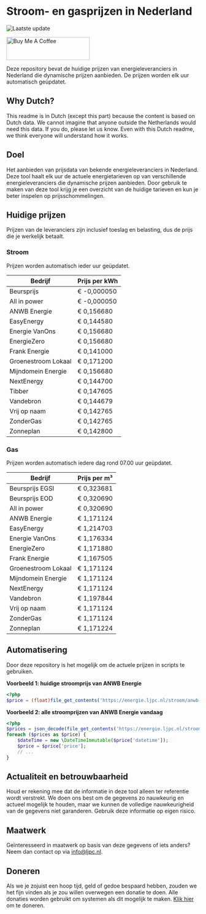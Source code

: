 # Stroom- en gasprijzen in Nederland

![Laatste update](https://img.shields.io/badge/laatste%20update-2025--07--04%2012%3A00%20CET-brightgreen)

<a href="https://www.buymeacoffee.com/Lars-" target="_blank"><img src="https://cdn.buymeacoffee.com/buttons/v2/default-orange.png" alt="Buy Me A Coffee" height="60" style="height: 60px !important;width: 217px !important;" ></a>

Deze repository bevat de huidige prijzen van energieleveranciers in Nederland die dynamische prijzen aanbieden. De prijzen worden elk uur automatisch geüpdatet.

## Why Dutch?

This readme is in Dutch (except this part) because the content is based on Dutch data. We cannot imagine that anyone outside the Netherlands would need this data. If you do, please let us know. Even with this Dutch readme, we think
everyone will understand how it works.

## Doel

Het aanbieden van prijsdata van bekende energieleveranciers in Nederland. Deze tool haalt elk uur de actuele energietarieven op van verschillende energieleveranciers die dynamische prijzen aanbieden. Door gebruik te maken van deze tool
krijg je een overzicht van de huidige tarieven en kun je beter inspelen op prijsschommelingen.

## Huidige prijzen

Prijzen van de leveranciers zijn inclusief toeslag en belasting, dus de prijs die je werkelijk betaalt.

### Stroom

Prijzen worden automatisch ieder uur geüpdatet.

 Bedrijf | Prijs per kWh 
---------|---------------
Beursprijs | € -0,000050
All in power | € -0,000050
ANWB Energie | € 0,156680
EasyEnergy | € 0,144580
Energie VanOns | € 0,156680
EnergieZero | € 0,156680
Frank Energie | € 0,141000
Groenestroom Lokaal | € 0,171200
Mijndomein Energie | € 0,156680
NextEnergy | € 0,144700
Tibber | € 0,147605
Vandebron | € 0,144679
Vrij op naam | € 0,142765
ZonderGas | € 0,142765
Zonneplan | € 0,142800


### Gas

Prijzen worden automatisch iedere dag rond 07.00 uur geüpdatet.

 Bedrijf | Prijs per m³ 
---------|--------------
Beursprijs EGSI | € 0,323681
Beursprijs EOD | € 0,320690
All in power | € 0,320690
ANWB Energie | € 1,171124
EasyEnergy | € 1,214703
Energie VanOns | € 1,176334
EnergieZero | € 1,171880
Frank Energie | € 1,167505
Groenestroom Lokaal | € 1,171124
Mijndomein Energie | € 1,171124
NextEnergy | € 1,171124
Vandebron | € 1,197844
Vrij op naam | € 1,171124
ZonderGas | € 1,171124
Zonneplan | € 1,171224


## Automatisering

Door deze repository is het mogelijk om de actuele prijzen in scripts te gebruiken.

**Voorbeeld 1: huidige stroomprijs van ANWB Energie**

```php
<?php
$price = (float)file_get_contents('https://energie.ljpc.nl/stroom/anwb-energie-nu.txt');

```

**Voorbeeld 2: alle stroomprijzen van ANWB Energie vandaag**

```php
<?php
$prices = json_decode(file_get_contents('https://energie.ljpc.nl/stroom/all-in-power-vandaag.json'),true);
foreach ($prices as $price) {
    $dateTime = new \DateTimeImmutable($price['datetime']);
    $price = $price['price'];
    // ...
}
```

## Actualiteit en betrouwbaarheid

Houd er rekening mee dat de informatie in deze tool alleen ter referentie wordt verstrekt. We doen ons best om de gegevens zo nauwkeurig en actueel mogelijk te houden, maar we kunnen de volledige nauwkeurigheid van de gegevens niet
garanderen. Gebruik deze informatie op eigen risico.

## Maatwerk

Geïnteresseerd in maatwerk op basis van deze gegevens of iets anders? Neem dan contact op
via [info@ljpc.nl](mailto:info@ljpc.nl?subject=Energie%20prijzen).

## Doneren

Als we je zojuist een hoop tijd, geld of gedoe bespaard hebben, zouden we het fijn vinden als je zou willen overwegen een
donatie te doen. Alle donaties worden gebruikt om systemen als dit mogelijk te
maken. [Klik hier](https://www.buymeacoffee.com/Lars-) om te doneren.
